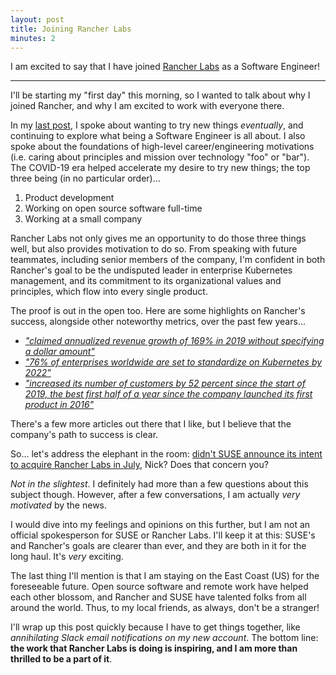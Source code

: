 ```yaml
---
layout: post
title: Joining Rancher Labs
minutes: 2
---
```


I am excited to say that I have joined [Rancher Labs](https://rancher.com/) as a Software Engineer!

---
 
I'll be starting my "first day" this morning, so I wanted to talk about why I joined Rancher, and why I am excited to work with everyone there.

In my [last post](https://nickgerace.dev/post/leaving-netapp), I spoke about wanting to try new things *eventually*, and continuing to explore what being a Software Engineer is all about.
I also spoke about the foundations of high-level career/engineering motivations (i.e. caring about principles and mission over technology "foo" or "bar").
The COVID-19 era helped accelerate my desire to try new things; the top three being (in no particular order)... 

1. Product development
2. Working on open source software full-time
3. Working at a small company

Rancher Labs not only gives me an opportunity to do those three things well, but also provides motivation to do so.
From speaking with future teammates, including senior members of the company, I'm confident in both Rancher's goal to be the undisputed leader in enterprise Kubernetes management, and its commitment to its organizational values and principles, which flow into every single product.

The proof is out in the open too.
Here are some highlights on Rancher's success, alongside other noteworthy metrics, over the past few years...

- *["claimed annualized revenue growth of 169% in 2019 without specifying a dollar amount"](https://www.cnbc.com/2020/07/08/suse-acquires-rancher-labs.html)*
- *["76% of enterprises worldwide are set to standardize on Kubernetes by 2022"](https://rancher.com/press/rancher-labs-raises-series-d-fundraising-to-accelerate-growth-of-kubernetes-management-platform)*
- *["increased its number of customers by 52 percent since the start of 2019, the best first half of a year since the company launched its first product in 2016"](https://rancher.com/press/2019-07-23-rancher-labs-accelerates-momentum-release/)*

There's a few more articles out there that I like, but I believe that the company's path to success is clear.

So... let's address the elephant in the room: [didn't SUSE announce its intent to acquire Rancher Labs in July](https://rancher.com/press/suse-to-acquire-rancher), Nick?
Does that concern you?

*Not in the slightest*.
I definitely had more than a few questions about this subject though.
However, after a few conversations, I am actually *very motivated* by the news.

I would dive into my feelings and opinions on this further, but I am not an official spokesperson for SUSE or Rancher Labs.
I'll keep it at this: SUSE's and Rancher's goals are clearer than ever, and they are both in it for the long haul.
It's *very* exciting.

The last thing I'll mention is that I am staying on the East Coast (US) for the foreseeable future.
Open source software and remote work have helped each other blossom, and Rancher and SUSE have talented folks from all around the world.
Thus, to my local friends, as always, don't be a stranger!

I'll wrap up this post quickly because I have to get things together, like *annihilating Slack email notifications on my new account*.
The bottom line: **the work that Rancher Labs is doing is inspiring, and I am more than thrilled to be a part of it**.
